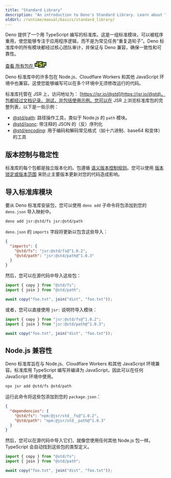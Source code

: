 ```yaml
---
title: "Standard Library"
description: "An introduction to Deno's Standard Library. Learn about TypeScript-first modules, cross-platform compatibility, versioning, package management, and how to use standard modules in your Deno projects."
oldUrl: /runtime/manual/basics/standard_library/
---
```


Deno 提供了一个用 TypeScript 编写的标准库。这是一组标准模块，可以被程序重用，使您能够专注于应用程序逻辑，而不是为常见任务“重复造轮子”。Deno 标准库中的所有模块都经过核心团队审计，并保证与 Deno 兼容，确保一致性和可靠性。

<a href="https://jsr.io/@std" class="docs-cta jsr-cta" aria-label="查看 JSR 上的所有包">查看
所有包在
<svg class="inline ml-1" viewBox="0 0 13 7" aria-hidden="true" height="20"><path d="M0,2h2v-2h7v1h4v4h-2v2h-7v-1h-4" fill="#083344"></path><g fill="#f7df1e"><path d="M1,3h1v1h1v-3h1v4h-3"></path><path d="M5,1h3v1h-2v1h2v3h-3v-1h2v-1h-2"></path><path d="M9,2h3v2h-1v-1h-1v3h-1"></path></g></svg>
</a>

Deno 标准库中的许多包在 Node.js、Cloudflare Workers 和其他 JavaScript 环境中也兼容。这使您能够编写可以在多个环境中无须修改运行的代码。

标准库托管在 JSR 上，访问地址为：
[https://jsr.io/@std](https://jsr.io/@std)。包都经过文档记录、测试，并包括使用示例。您可以在 JSR 上浏览标准库包的完整列表，以下是一些示例：

- [@std/path](https://jsr.io/@std/path): 路径操作工具，类似于 Node.js 的 `path` 模块。
- [@std/jsonc](https://jsr.io/@std/jsonc): 带注释的 JSON 的（反）序列化
- [@std/encoding](https://jsr.io/@std/encoding): 用于编码和解码常见格式（如十六进制、base64 和变体）的工具

## 版本控制与稳定性

标准库的每个包都是独立版本化的。包遵循 [语义版本控制规则](https://jsr.io/@std/semver)。您可以使用 [版本锁定或版本范围](/runtime/fundamentals/modules/#package-versions) 来防止主要版本更新对您的代码造成影响。

## 导入标准库模块

要从 Deno 标准库安装包，您可以使用 `deno add` 子命令将包添加到您的 `deno.json` 导入映射中。

```sh
deno add jsr:@std/fs jsr:@std/path
```

`deno.json` 的 `imports` 字段将更新以包含这些导入：

```json
{
  "imports": {
    "@std/fs": "jsr:@std/fs@^1.0.2",
    "@std/path": "jsr:@std/path@^1.0.3"
  }
}
```

然后，您可以在源代码中导入这些包：

```ts
import { copy } from "@std/fs";
import { join } from "@std/path";

await copy("foo.txt", join("dist", "foo.txt"));
```

或者，您可以直接使用 `jsr:` 说明符导入模块：

```js
import { copy } from "jsr:@std/fs@^1.0.2";
import { join } from "jsr:@std/path@^1.0.3";

await copy("foo.txt", join("dist", "foo.txt"));
```

## Node.js 兼容性

Deno 标准库旨在与 Node.js、Cloudflare Workers 和其他 JavaScript 环境兼容。标准库用 TypeScript 编写并编译为 JavaScript，因此可以在任何 JavaScript 环境中使用。

```sh
npx jsr add @std/fs @std/path
```

运行此命令将这些包添加到您的 `package.json`：

```json
{
  "dependencies": {
    "@std/fs": "npm:@jsr/std__fs@^1.0.2",
    "@std/path": "npm:@jsr/std__path@^1.0.3"
  }
}
```

然后，您可以在源代码中导入它们，就像您使用任何其他 Node.js 包一样。TypeScript 会自动找到这些包的类型定义。

```ts
import { copy } from "@std/fs";
import { join } from "@std/path";

await copy("foo.txt", join("dist", "foo.txt"));
```